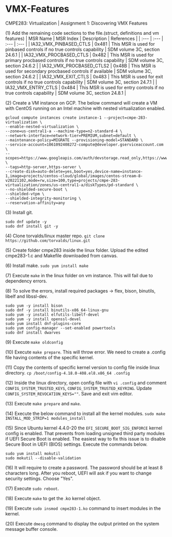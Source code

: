 # VMX-Features
 CMPE283: Virtualization | Assignment 1: Discovering VMX Features

(1) Add the remaining code sections to the file.(struct, definitions and vm features)
| MSR Name |	MSR Index |	Description |	References |
| :--- | :--- | :--- | :--- |
| IA32_VMX_PINBASED_CTLS |	0x481 |	This MSR is used for pinbased controls if no true controls capability |	SDM volume 3C, section 24.6.1 |
| IA32_VMX_PROCBASED_CTLS |	0x482 |	This MSR is used for primary procbased controls if no true controls capability |	SDM volume 3C, section 24.6.2 |
| IA32_VMX_PROCBASED_CTLS2 |	0x48B |	This MSR is used for secondary procbased controls if available |	SDM volume 3C, section 24.6.2 |
| IA32_VMX_EXIT_CTLS |	0x483 |	This MSR is used for exit controls if no true controls capability |	SDM volume 3C, section 24.7.1 |
| IA32_VMX_ENTRY_CTLS |	0x484 |	This MSR is used for entry controls if no true controls capability |	SDM volume 3C, section 24.8.1 |

(2) Create a VM instance on GCP. The below command will create a VM with CentOS running on an Intel machine with nested virtualization enabled.
```
gcloud compute instances create instance-1 --project=cmpe-283-virtualization \
--enable-nested-virtualization \
--zone=us-central1-a --machine-type=n2-standard-4 \
--network-interface=network-tier=PREMIUM,subnet=default \
--maintenance-policy=MIGRATE --provisioning-model=STANDARD \
--service-account=1061092408272-compute@developer.gserviceaccount.com \
--scopes=https://www.googleapis.com/auth/devstorage.read_only,https://www.googleapis.com/auth/logging.write,https://www.googleapis.com/auth/monitoring.write,https://www.googleapis.com/auth/servicecontrol,https://www.googleapis.com/auth/service.management.readonly,https://www.googleapis.com/auth/trace.append \
--tags=http-server,https-server \
--create-disk=auto-delete=yes,boot=yes,device-name=instance-1,image=projects/centos-cloud/global/images/centos-stream-8-v20221102,mode=rw,size=100,type=projects/cmpe-283-virtualization/zones/us-central1-a/diskTypes/pd-standard \ 
--no-shielded-secure-boot \
--shielded-vtpm \
--shielded-integrity-monitoring \
--reservation-affinity=any
```

(3) Install git.
```
sudo dnf update -y
sudo dnf install git -y
```

(4) Clone torvalds/linux master repo. 
```git clone https://github.com/torvalds/linux.git```

(5) Create folder cmpe283 inside the linux folder. Upload the edited cmpe283-1.c and Makefile downloaded from canvas.

(6) Install make.
```sudo yum install make```

(7) Execute ```make``` in the linux folder on vm instance. This will fail due to dependency errors.

(8) To solve the errors, install required packages -> flex, bison, binutils, libelf and libssl-dev.
```sudo yum -y install flex
sudo yum -y install bison
sudo dnf -y install binutils-x86_64-linux-gnu
sudo yum -y install elfutils-libelf-devel
sudo yum -y install openssl-devel
sudo yum install dnf-plugins-core
sudo yum config-manager --set-enabled powertools
sudo dnf install dwarves
```

(9) Execute ```make oldconfig```
 
(10) Execute ```make prepare```. This will throw error. We need to create a .config file having contents of the specific kernel.


(11) Copy the contents of specific kernel version to config file inside linux directory.
```cp /boot/config-4.18.0-408.el8.x86_64 .config```

(12) Inside the linux directory, open config file with ```vi .config``` and comment ```CONFIG_SYSTEM_TRUSTED_KEYS```, ```CONFIG_SYSTEM_TRUSTED_KEYRING```. Update ```CONFIG_SYSTEM_REVOCATION_KEYS=""```. Save and exit vim editor.

(13) Execute ```make prepare``` and ```make```.

(14) Execute the below command to install all the kernel modules.
```sudo make INSTALL_MOD_STRIP=1 modules_install```


(15) Since Ubuntu kernel 4.4.0-20 the ```EFI_SECURE_BOOT_SIG_ENFORCE``` kernel config is enabled. That prevents from loading unsigned third party modules if UEFI Secure Boot is enabled. The easiest way to fix this issue is to disable Secure Boot in UEFI (BIOS) settings. Execute the commands below.
```
sudo yum install mokutil
sudo mokutil --disable-validation
```

(16) It will require to create a password. The password should be at least 8 characters long. After you reboot, UEFI will ask if you want to change security settings. Choose "Yes".

(17) Execute ```sudo reboot```.

(18) Execute ```make``` to get the .ko kernel object.

(19) Execute ```sudo insmod cmpe283-1.ko``` command to insert modules in the kernel.

(20) Execute ```dmesg``` command to display the output printed on the system message buffer console.
